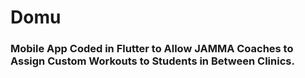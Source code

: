 # Domu

### Mobile App Coded in Flutter to Allow JAMMA Coaches to Assign Custom Workouts to Students in Between Clinics. 
